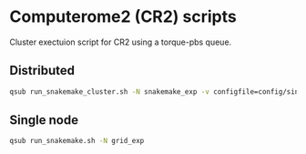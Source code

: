 # Computerome2 (CR2) scripts

Cluster exectuion script for CR2 using a torque-pbs queue.


## Distributed

```bash
qsub run_snakemake_cluster.sh -N snakemake_exp -v configfile=config/single_dev_dataset/example/config.yaml,prefix=exp
```

## Single node

```bash
qsub run_snakemake.sh -N grid_exp
```


